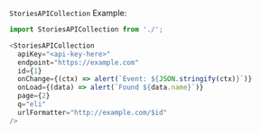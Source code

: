 `StoriesAPICollection` Example:

```typescript jsx
import StoriesAPICollection from './';

<StoriesAPICollection
  apiKey="<api-key-here>"
  endpoint="https://example.com"
  id={1}
  onChange={(ctx) => alert(`Event: ${JSON.stringify(ctx)}`)}
  onLoad={(data) => alert(`Found ${data.name}`)}
  page={2}
  q="eli"
  urlFormatter="http://example.com/$id"
/>
```
